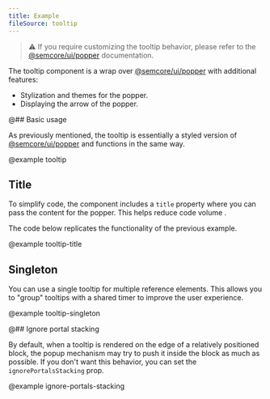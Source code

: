 ```yaml
---
title: Example
fileSource: tooltip
---
```


> ⚠️ If you require customizing the tooltip behavior, please refer to the [@semcore/ui/popper](/utils/popper/) documentation.

The tooltip component is a wrap over [@semcore/ui/popper](/utils/popper/) with additional features:

- Stylization and themes for the popper.
- Displaying the arrow of the popper.

@## Basic usage

As previously mentioned, the tooltip is essentially a styled version of [@semcore/ui/popper](/utils/popper/) and functions in the same way.

@example tooltip

## Title

To simplify code, the component includes a `title` property where you can pass the content for the popper. This helps reduce code volume .

The code below replicates the functionality of the previous example.

@example tooltip-title

## Singleton

You can use a single tooltip for multiple reference elements. This allows you to "group" tooltips with a shared timer to improve the user experience.

@example tooltip-singleton

@## Ignore portal stacking

By default, when a tooltip is rendered on the edge of a relatively positioned block, the popup mechanism may try to push it inside the block as much as possible. If you don't want this behavior, you can set the `ignorePortalsStacking` prop.

@example ignore-portals-stacking
